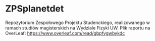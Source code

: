 # ZPSplanetdet
Repozytorium Zespołowego Projektu Studenckiego, realizowanego w ramach studiów magisterskich na Wydziale Fizyki UW. 
Plik raportu na OverLeaf: https://www.overleaf.com/read/gbpfvgwbykdc


